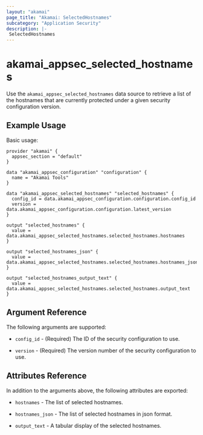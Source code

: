 ```yaml
---
layout: "akamai"
page_title: "Akamai: SelectedHostnames"
subcategory: "Application Security"
description: |-
 SelectedHostnames
---
```


# akamai_appsec_selected_hostnames

Use the `akamai_appsec_selected_hostnames` data source to retrieve a list of the hostnames that are currently protected under a given security configuration version.

## Example Usage

Basic usage:

```hcl
provider "akamai" {
  appsec_section = "default"
}

data "akamai_appsec_configuration" "configuration" {
  name = "Akamai Tools"
}

data "akamai_appsec_selected_hostnames" "selected_hostnames" {
  config_id = data.akamai_appsec_configuration.configuration.config_id
  version = data.akamai_appsec_configuration.configuration.latest_version
}

output "selected_hostnames" {
  value = data.akamai_appsec_selected_hostnames.selected_hostnames.hostnames
}

output "selected_hostnames_json" {
  value = data.akamai_appsec_selected_hostnames.selected_hostnames.hostnames_json
}

output "selected_hostnames_output_text" {
  value = data.akamai_appsec_selected_hostnames.selected_hostnames.output_text
}
```

## Argument Reference

The following arguments are supported:

* `config_id` - (Required) The ID of the security configuration to use.

* `version` - (Required) The version number of the security configuration to use.


## Attributes Reference

In addition to the arguments above, the following attributes are exported:

* `hostnames` - The list of selected hostnames.

* `hostnames_json` - The list of selected hostnames in json format.

* `output_text` - A tabular display of the selected hostnames.

